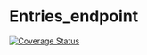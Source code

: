# Entries_endpoint
[![Coverage Status](https://coveralls.io/repos/github/VivianDoreen/Entries_endpoint/badge.svg)](https://coveralls.io/github/VivianDoreen/Entries_endpoint)